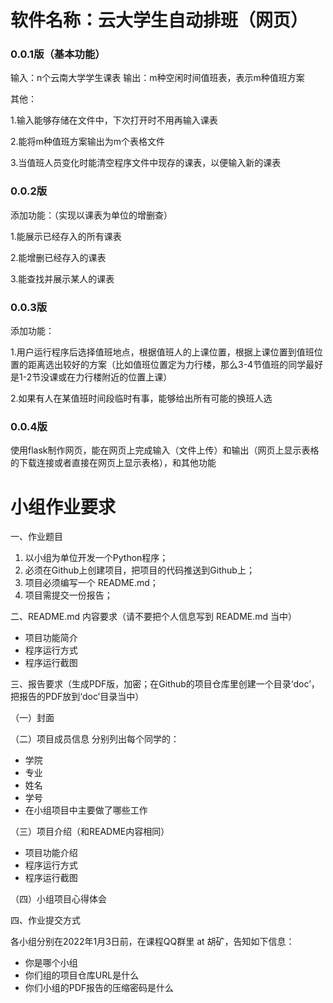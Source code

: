 # 软件名称：云大学生自动排班（网页）

### 0.0.1版（基本功能）

输入：n个云南大学学生课表
输出：m种空闲时间值班表，表示m种值班方案

其他：

1.输入能够存储在文件中，下次打开时不用再输入课表

2.能将m种值班方案输出为m个表格文件

3.当值班人员变化时能清空程序文件中现存的课表，以便输入新的课表

### 0.0.2版

添加功能：（实现以课表为单位的增删查）

1.能展示已经存入的所有课表

2.能增删已经存入的课表

3.能查找并展示某人的课表

### 0.0.3版

添加功能：

1.用户运行程序后选择值班地点，根据值班人的上课位置，根据上课位置到值班位置的距离选出较好的方案（比如值班位置定为力行楼，那么3-4节值班的同学最好是1-2节没课或在力行楼附近的位置上课）

2.如果有人在某值班时间段临时有事，能够给出所有可能的换班人选

### 0.0.4版

使用flask制作网页，能在网页上完成输入（文件上传）和输出（网页上显示表格的下载连接或者直接在网页上显示表格），和其他功能









# 小组作业要求

一、作业题目
1. 以小组为单位开发一个Python程序；
2. 必须在Github上创建项目，把项目的代码推送到Github上；
3. 项目必须编写一个 README.md；
4. 项目需提交一份报告；

二、README.md 内容要求（请不要把个人信息写到 README.md 当中）
- 项目功能简介
- 程序运行方式
- 程序运行截图

三、报告要求（生成PDF版，加密；在Github的项目仓库里创建一个目录‘doc’，把报告的PDF放到‘doc’目录当中）

（一）封面

（二）项目成员信息
分别列出每个同学的：
- 学院
- 专业
- 姓名
- 学号
- 在小组项目中主要做了哪些工作

（三）项目介绍（和README内容相同）
- 项目功能介绍
- 程序运行方式
- 程序运行截图

（四）小组项目心得体会

四、作业提交方式

各小组分别在2022年1月3日前，在课程QQ群里 at 胡矿，告知如下信息：
- 你是哪个小组
- 你们组的项目仓库URL是什么
- 你们小组的PDF报告的压缩密码是什么